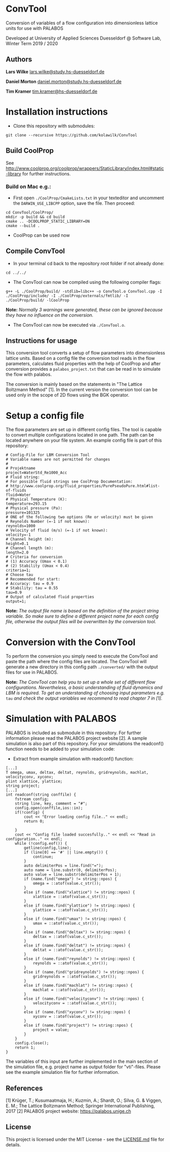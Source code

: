 # ConvTool
Conversion of variables of a flow configuration into dimensionless lattice units for use with PALABOS

Developed at University of Applied Sciences Duesseldorf @ Software Lab, Winter Term 2019 / 2020

## Authors
**Lars Wilke** lars.wilke@study.hs-duesseldorf.de

**Daniel Morton** daniel.morton@study.hs-duesseldorf.de

**Tim Kramer** tim.kramer@hs-duesseldorf.de

# Installation instructions
* Clone this repository with submodules:
```
git clone --recursive https://github.com/kolawilk/ConvTool
```

## Build CoolProp
See http://www.coolprop.org/coolprop/wrappers/StaticLibrary/index.html#static-library for further instructions.

### Build on Mac e.g.:

* First open `./CoolProp/CmakeLists.txt` in your texteditor and uncomment the `DARWIN_USE_LIBCPP` option, save the file. Then proceed:

```
cd ConvTool/CoolProp/
mkdir -p build && cd build
cmake .. -DCOOLPROP_STATIC_LIBRARY=ON
cmake --build .
```

* CoolProp can be used now

## Compile ConvTool

* In your terminal cd back to the repository root folder if not already done:

```
cd ../../
```

* The ConvTool can now be compiled using the following compiler flags:

```
g++ -L ./CoolProp/build/ -stdlib=libc++ -o ConvTool.o ConvTool.cpp -I ./CoolProp/include/ -I ./CoolProp/externals/fmtlib/ -I ./CoolProp/build/ -lCoolProp
```

**Note:** *Normally 3 warnings were generated, these can be ignored because they have no influence on the conversion.*

* The ConvTool can now be executed via `./ConvTool.o`.

## Instructions for usage

This conversion tool converts a setup of flow parameters into dimensionless lattice units. Based on a config file the conversion tool reads in the flow parameters, calculates fluid properties with the help of CoolProp and after conversion provides a `palabos_project.txt` that can be read in to simulate the flow with palabos.

The conversion is mainly based on the statements in "The Lattice Boltzmann Method" [1]. In the current version the conversion tool can be used only in the scope of 2D flows using the BGK operator.

# Setup a config file

The flow parameters are set up in different config files. The tool is capable to convert multiple configurations located in one path. The path can be located anywhere on your file system. An example config file is part of this repository:

```
# Config-File for LBM Conversion Tool
# Variable names are not permitted for changes
#
# Projektname
project=WaterStd_Re1000_Acc
# Fluid string:
# For possible fluid strings see CoolProp Documentation:
# http://www.coolprop.org/fluid_properties/PurePseudoPure.html#list-of-fluids
fluid=Water
# Physical Temperature (K):
temperature=293.15
# Physical pressure (Pa):
pressure=101325
# ONE of the following two options (Re or velocity) must be given
# Reynolds Number (=-1 if not known):
reynolds=1000
# Velocity of fluid (m/s) (=-1 if not known):
velocity=-1
# Channel height (m):
height=0.1
# Channel length (m):
length=2.0
# Criteria for conversion
# (1) Accuracy (Umax < 0.1)
# (2) Stability (Umax < 0.4)
criteria=1;
# Choose tau
# Recommended for start:
# Accuracy: tau = 0.9
# Stability: tau = 0.55
tau=0.9
# Output of calculated fluid properties
output=1;
```

**Note:** *The output file name is based on the definition of the project string variable. So make sure to define a different project name for each config file, otherwise the output files will be overwritten by the conversion tool.*

# Conversion with the ConvTool

To perform the conversion you simply need to execute the ConvTool and paste the path where the config files are located. The ConvTool will generate a new directory in this config path `./converted/` with the output files for use in PALABOS.

**Note:** *The ConvTool can help you to set up a whole set of different flow configurations. Nevertheless, a basic understanding of fluid dynamics and LBM is required. To get an understanding of choosing input parameters e.g.* `tau` *and check the output variables we recommend to read chapter 7 in [1].*

# Simulation with PALABOS

PALABOS is included as submodule in this repository. For further information please read the PALABOS project website [2]. A sample simulation is also part of this repository. For your simulations the readconf() function needs to be added to your simulation code:

* Extract from example simulation with readconf() function:

```
[...]
T omega, umax, deltax, deltat, reynolds, gridreynolds, machlat, velocityconv, xyconv;
plint xlattice, ylattice;
string project;
[...]
int readconf(string conffile) {
    fstream config;
    string line, key, comment = "#";
    config.open(conffile,ios::in);
    if(!config) {
        cout << "Error loading config file.." << endl;
        return 0;

    }
    cout << "Config file loaded succesfully.." << endl << "Read in configuration.." << endl;
    while (!config.eof()) {
        getline(config,line);
        if (line[0] == '#' || line.empty()) {
            continue;
        }
        auto delimiterPos = line.find("=");
        auto name = line.substr(0, delimiterPos);
        auto value = line.substr(delimiterPos + 1);
        if (name.find("omega") != string::npos) {
            omega = ::atof(value.c_str());
        }
        else if (name.find("xlattice") != string::npos) {
            xlattice = ::atof(value.c_str());
        }
        else if (name.find("ylattice") != string::npos) {
            ylattice = ::atof(value.c_str());
        }
        else if (name.find("umax") != string::npos) {
            umax = ::atof(value.c_str());
        }
        else if (name.find("deltax") != string::npos) {
            deltax = ::atof(value.c_str());
        }
        else if (name.find("deltat") != string::npos) {
            deltat = ::atof(value.c_str());
        }
        else if (name.find("reynolds") != string::npos) {
            reynolds = ::atof(value.c_str());
        }
        else if (name.find("gridreynolds") != string::npos) {
            gridreynolds = ::atof(value.c_str());
        }
        else if (name.find("machlat") != string::npos) {
            machlat = ::atof(value.c_str());
        }
        else if (name.find("velocityconv") != string::npos) {
            velocityconv = ::atof(value.c_str());
        }
        else if (name.find("xyconv") != string::npos) {
            xyconv = ::atof(value.c_str());
        }
        else if (name.find("project") != string::npos) {
            project = value;
        }
    }
    config.close();
    return 1;
}
```

The variables of this input are further implemented in the main section of the simulation file, e.g. project name as output folder for "vti"-files. Please see the example simulation file for further information.

## References

[1] Krüger, T.; Kusumaatmaja, H.; Kuzmin, A.; Shardt, O.; Silva, G. & Viggen, E. M.; The Lattice Boltzmann Method; Springer International Publishing, 2017
[2] PALABOS project website: https://palabos.unige.ch


## License

This project is licensed under the MIT License - see the [LICENSE.md](LICENSE.md) file for details.
